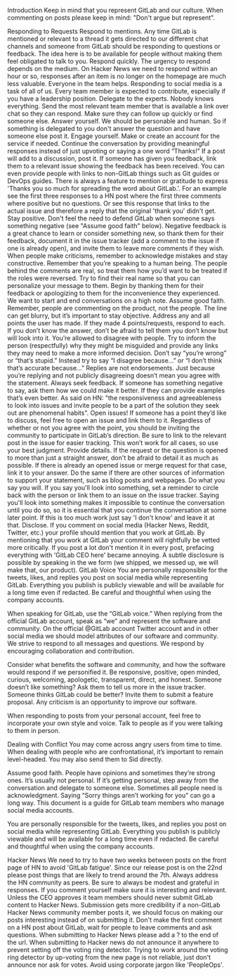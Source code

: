 Introduction
Keep in mind that you represent GitLab and our culture. When commenting on posts please keep in mind: "Don't argue but represent".

Responding to Requests
Respond to mentions. Any time GitLab is mentioned or relevant to a thread it gets directed to our different chat channels and someone from GitLab should be responding to questions or feedback. The idea here is to be available for people without making them feel obligated to talk to you.
Respond quickly. The urgency to respond depends on the medium. On Hacker News we need to respond within an hour or so, responses after an item is no longer on the homepage are much less valuable.
Everyone in the team helps. Responding to social media is a task of all of us. Every team member is expected to contribute, especially if you have a leadership position.
Delegate to the experts. Nobody knows everything. Send the most relevant team member that is available a link over chat so they can respond. Make sure they can follow up quickly or find someone else.
Answer yourself. We should be personable and human. So if something is delegated to you don't answer the question and have someone else post it. Engage yourself. Make or create an account for the service if needed.
Continue the conversation by providing meaningful responses instead of just upvoting or saying a one word “Thanks!” If a post will add to a discussion, post it. If someone has given you feedback, link them to a relevant issue showing the feedback has been received. You can even provide people with links to non-GitLab things such as Git guides or DevOps guides. There is always a feature to mention or gratitude to express 'Thanks you so much for spreading the word about GitLab.'. For an example see the first three responses to a HN post where the first three comments where positive but no questions. Or see this response that links to the actual issue and therefore a reply that the original 'thank you' didn't get.
Stay positive. Don't feel the need to defend GitLab when someone says something negative (see "Assume good faith" below). Negative feedback is a great chance to learn or consider something new, so thank them for their feedback, document it in the issue tracker (add a comment to the issue if one is already open), and invite them to leave more comments if they wish. When people make criticisms, remember to acknowledge mistakes and stay constructive.
Remember that you’re speaking to a human being. The people behind the comments are real, so treat them how you’d want to be treated if the roles were reversed. Try to find their real name so that you can personalize your message to them.
Begin by thanking them for their feedback or apologizing to them for the inconvenience they experienced. We want to start and end conversations on a high note.
Assume good faith. Remember, people are commenting on the product, not the people. The line can get blurry, but it’s important to stay objective.
Address any and all points the user has made. If they made 4 points/requests, respond to each. If you don’t know the answer, don’t be afraid to tell them you don’t know but will look into it.
You’re allowed to disagree with people. Try to inform the person (respectfully) why they might be misguided and provide any links they may need to make a more informed decision. Don’t say “you’re wrong” or “that’s stupid.” Instead try to say “I disagree because…” or “I don’t think that’s accurate because…”
Replies are not endorsements. Just because you’re replying and not publicly disagreeing doesn’t mean you agree with the statement.
Always seek feedback. If someone has something negative to say, ask them how we could make it better. If they can provide examples that’s even better. As said on HN: "the responsiveness and agreeableness to look into issues and invite people to be a part of the solution they seek out are phenomenal habits".
Open issues! If someone has a point they’d like to discuss, feel free to open an issue and link them to it. Regardless of whether or not you agree with the point, you should be inviting the community to participate in GitLab’s direction. Be sure to link to the relevant post in the issue for easier tracking. This won’t work for all cases, so use your best judgment.
Provide details. If the request or the question is opened to more than just a straight answer, don't be afraid to detail it as much as possible. If there is already an opened issue or merge request for that case, link it to your answer. Do the same if there are other sources of information to support your statement, such as blog posts and webpages.
Do what you say you will. If you say you'll look into something, set a reminder to circle back with the person or link them to an issue on the issue tracker. Saying you'll look into something makes it impossible to continue the conversation until you do so, so it is essential that you continue the conversation at some later point. If this is too much work just say 'I don't know' and leave it at that.
Disclose. If you comment on social media (Hacker News, Reddit, Twitter, etc.) your profile should mention that you work at GitLab. By mentioning that you work at GitLab your comment will rightfully be vetted more critically. If you post a lot don't mention it in every post, prefacing everything with 'GitLab CEO here' became annoying. A subtle disclosure is possible by speaking in the we form (we shipped, we messed up, we will make that, our product).
GitLab Voice
You are personally responsible for the tweets, likes, and replies you post on social media while representing GitLab. Everything you publish is publicly viewable and will be available for a long time even if redacted. Be careful and thoughtful when using the company accounts.

When speaking for GitLab, use the “GitLab voice.” When replying from the official GitLab account, speak as “we” and represent the software and community. On the official @GitLab account Twitter account and in other social media we should model attributes of our software and community. We strive to respond to all messages and questions. We respond by encouraging collaboration and contribution.

Consider what benefits the software and community, and how the software would respond if we personified it. Be responsive, positive, open minded, curious, welcoming, apologetic, transparent, direct, and honest. Someone doesn’t like something? Ask them to tell us more in the issue tracker. Someone thinks GitLab could be better? Invite them to submit a feature proposal. Any criticism is an opportunity to improve our software.

When responding to posts from your personal account, feel free to incorporate your own style and voice. Talk to people as if you were talking to them in person.

Dealing with Conflict
You may come across angry users from time to time. When dealing with people who are confrontational, it’s important to remain level-headed. You may also send them to Sid directly.

Assume good faith. People have opinions and sometimes they’re strong ones. It’s usually not personal.
If it’s getting personal, step away from the conversation and delegate to someone else.
Sometimes all people need is acknowledgment. Saying “Sorry things aren’t working for you” can go a long way.
This document is a guide for GitLab team members who manage social media accounts. 

You are personally responsible for the tweets, likes, and replies you post on social media while representing GitLab. Everything you publish is publicly viewable and will be available for a long time even if redacted. Be careful and thoughtful when using the company accounts.

Hacker News
We need to try to have two weeks between posts on the front page of HN to avoid 'GitLab fatigue'. Since our release post is on the 22nd please post things that are likely to trend around the 7th.
Always address the HN community as peers. Be sure to always be modest and grateful in responses.
If you comment yourself make sure it is interesting and relevant.
Unless the CEO approves it team members should never submit GitLab content to Hacker News. Submission gets more credibility if a non-GitLab Hacker News community member posts it, we should focus on making our posts interesting instead of on submitting it.
Don't make the first comment on a HN post about GitLab, wait for people to leave comments and ask questions.
When submitting to Hacker News please add a ? to the end of the url.
When submitting to Hacker news do not announce it anywhere to prevent setting off the voting ring detector. Trying to work around the voting ring detector by up-voting from the new page is not reliable, just don't announce nor ask for votes.
Avoid using corporate jargon like 'PeopleOps'.